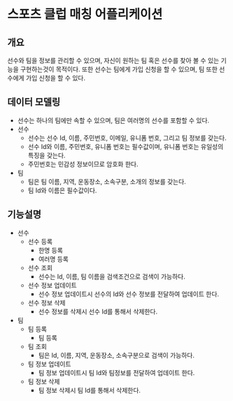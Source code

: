# 스포츠 클럽 매칭 어플리케이션

## 개요
선수와 팀을 정보를 관리할 수 있으며, 자신이 원하는 팀 혹은 선수를 찾아 볼 수 있는 기능을 구현하는것이 목적이다.
또한 선수는 팀에게 가입 신청을 할 수 있으며, 팀 또한 선수에게 가입 신청을 할 수 있다.

## 데이터 모델링
- 선수는 하나의 팀에만 속할 수 있으며, 팀은 여러명의 선수를 포함할 수 있다.
- 선수
	- 선수는 선수 Id, 이름, 주민번호, 이메일, 유니폼 번호, 그리고 팀 정보를 갖는다.
	- 선수 Id와 이름, 주민번호, 유니폼 번호는 필수값이며, 유니폼 번호는 유일성의 특징을 갖는다.
	- 주민번호는 민감성 정보이므로 암호화 한다.
- 팀
	- 팀은 팀 이름, 지역, 운동장소, 소속구분, 소개의 정보를 갖는다.
	- 팀 Id와 이름은 필수값이다.
	




## 기능설명
- 선수
	- 선수 등록
		- 한명 등록
		- 여러명 등록
	- 선수 조회
		- 선수는 Id, 이름, 팀 이름을 검색조건으로 검색이 가능하다.
	- 선수 정보 업데이트
		- 선수 정보 업데이트시 선수의 Id와 선수 정보를 전달하여 업데이트 한다.
	- 선수 정보 삭제
		- 선수 정보를 삭제시 선수 Id를 통해서 삭제한다.
- 팀
	- 팀 등록
		- 팀 등록
	- 팀 조회
		- 팀은 Id, 이름, 지역, 운동장소, 소속구분으로 검색이 가능하다.
	- 팀 정보 업데이트
		- 팀 정보 업데이트시 팀 Id와 팀정보를 전달하여 업데이트 한다.
	- 팀 정보 삭제
		- 팀 정보 삭제시 팀 Id를 통해서 삭제한다.